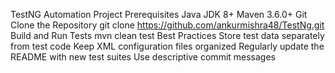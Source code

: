 TestNG Automation Project
Prerequisites
Java JDK 8+
Maven 3.6.0+
Git
Clone the Repository
git clone https://github.com/ankurmishra48/TestNg.git
Build and Run Tests
mvn clean test
Best Practices
Store test data separately from test code
Keep XML configuration files organized
Regularly update the README with new test suites
Use descriptive commit messages
